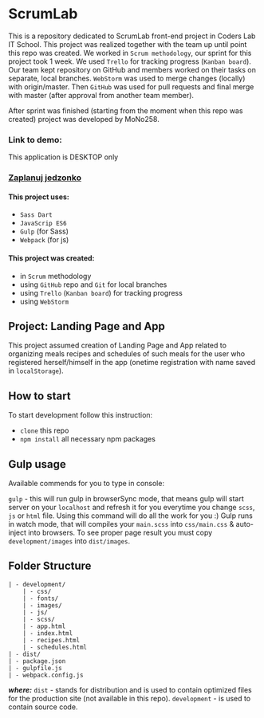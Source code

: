 # ScrumLab
This is a repository dedicated to ScrumLab front-end project in Coders Lab IT School. This project was realized together with the team up until point this repo was created. We worked in `Scrum methodology`, our sprint for this project took 1 week. We used `Trello` for tracking progress (`Kanban board`). Our team kept repository on GitHub and members worked on their tasks on separate, local branches. `WebStorm` was used to merge changes (locally) with origin/master. Then `GitHub` was used for pull requests and final merge with master (after approval from another team member).

After sprint was finished (starting from the moment when this repo was created) project was developed by MoNo258.

### Link to demo:
This application is DESKTOP only
### [Zaplanuj jedzonko](https://zen-tereshkova-6e5782.netlify.app/)

#### This project uses:
* `Sass Dart`
* `JavaScrip ES6`
* `Gulp` (for Sass)
* `Webpack` (for js)

#### This project was created:
* in `Scrum` methodology
* using `GitHub` repo and `Git` for local branches
* using `Trello` (`Kanban board`) for tracking progress
* using `WebStorm`

## Project: Landing Page and App

This project assumed creation of Landing Page and App related to organizing meals recipes and schedules of such meals for the user who registered herself/himself in the app (onetime registration with name saved in `localStorage`).

## How to start
To start development follow this instruction:

* `clone` this repo
* `npm install` all necessary npm packages


## Gulp usage
Available commends for you to type in console:

`gulp` - this will run gulp in browserSync mode, that means gulp will start server on your `localhost` and refresh it for you everytime you change `scss`, `js` or `html` file. Using this command will do all the work for you :) Gulp runs in watch mode, that will compiles your `main.scss` into `css/main.css` & auto-inject into browsers.
 To see proper page result you must copy `development/images` into `dist/images`.


## Folder Structure
```
| - development/
	| - css/      
	| - fonts/
	| - images/  
	| - js/
	| - scss/
	| - app.html  
	| - index.html  
	| - recipes.html    
	| - schedules.html
| - dist/
| - package.json
| - gulpfile.js
| - webpack.config.js
```

***where:***
`dist` - stands for distribution and is used to contain optimized files for the production site (not available in this repo).
`development`  - is used to contain source code.
